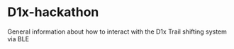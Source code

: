 # D1x-hackathon
General information about how to interact with the D1x Trail shifting system via BLE
